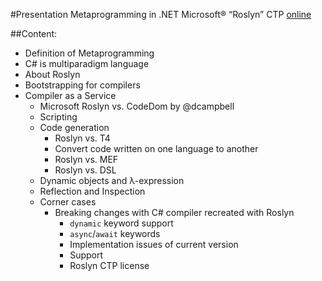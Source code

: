 #Presentation Metaprogramming in .NET
Microsoft® “Roslyn” CTP 
[online](http://akimboyko.github.io/presentations/metaprogramming_in_dotnet_roslynctp.html#/title)

##Content:
* Definition of Metaprogramming
* C# is multiparadigm language
* About Roslyn
* Bootstrapping for compilers
* Compiler as a Service
	* Microsoft Roslyn vs. CodeDom by @dcampbell
	* Scripting
	* Code generation
		* Roslyn vs. T4
		* Convert code written on one language to another
		* Roslyn vs. MEF
		* Roslyn vs. DSL
	* Dynamic objects and λ-expression
	* Reflection and Inspection
  * Corner cases
	  *	Breaking changes with C# compiler recreated with Roslyn
		* `dynamic` keyword support
		* `async`/`await` keywords
		* Implementation issues of current version
		* Support
		* Roslyn CTP license
